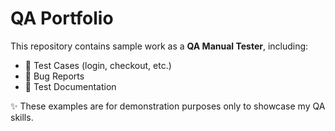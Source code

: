 # QA Portfolio

This repository contains sample work as a **QA Manual Tester**, including:

- 📂 Test Cases (login, checkout, etc.)
- 🐞 Bug Reports
- 📑 Test Documentation

✨ These examples are for demonstration purposes only to showcase my QA skills.
